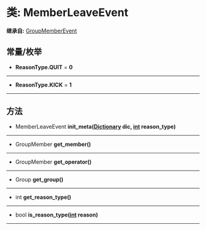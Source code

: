 # 类: MemberLeaveEvent  
  
**继承自:** [GroupMemberEvent](https://docs.godotengine.org/en/latest/classes/class_groupmemberevent.html)  
  
## 常量/枚举  
  
- **ReasonType.QUIT** = **0**  
  
---  
  
- **ReasonType.KICK** = **1**  
  
---  
  
## 方法 
  
- MemberLeaveEvent **init_meta([Dictionary](https://docs.godotengine.org/en/latest/classes/class_dictionary.html) dic, [int](https://docs.godotengine.org/en/latest/classes/class_int.html) reason_type)**  
  
---  
  
- GroupMember **get_member()**  
  
---  
  
- GroupMember **get_operator()**  
  
---  
  
- Group **get_group()**  
  
---  
  
- int **get_reason_type()**  
  
---  
  
- bool **is_reason_type([int](https://docs.godotengine.org/en/latest/classes/class_int.html) reason)**  
  
---  
  

